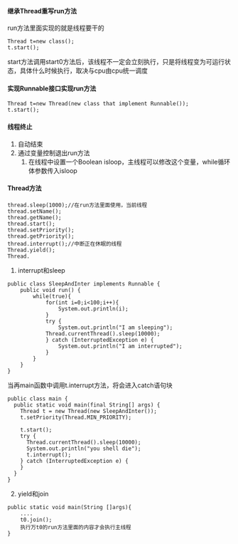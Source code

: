 #### 继承Thread重写run方法
run方法里面实现的就是线程要干的
```
Thread t=new class();
t.start();
```
start方法调用start0方法后，该线程不一定会立刻执行，只是将线程变为可运行状态，具体什么时候执行，取决与cpu由cpu统一调度

#### 实现Runnable接口实现run方法
```
Thread t=new Thread(new class that implement Runnable());
t.start();
```

#### 线程终止
1. 自动结束
2. 通过变量控制退出run方法
	1. 在线程中设置一个Boolean isloop，主线程可以修改这个变量，while循环体参数传入isloop
#### Thread方法
```
thread.sleep(1000);//在run方法里面使用，当前线程
thread.setName();
thread.getName();
thread.start();
thread.setPriority();
thread.getPriority();
thread.interrupt();//中断正在休眠的线程
Thread.yield();
Thread.
```
1. interrupt和sleep
```
public class SleepAndInter implements Runnable {
    public void run() {
        while(true){
            for(int i=0;i<100;i++){
                System.out.println(i);
            }
            try {
                System.out.println("I am sleeping");
            Thread.currentThread().sleep(10000);
            } catch (InterruptedException e) {
                System.out.println("I am interrupted");
            }
        }
    }
}
```
当再main函数中调用t.interrupt方法，将会进入catch语句块
```
public class main {
  public static void main(final String[] args) {
    Thread t = new Thread(new SleepAndInter());
    t.setPriority(Thread.MIN_PRIORITY);
    
    t.start();
    try {
      Thread.currentThread().sleep(10000);
      System.out.println("you shell die");
      t.interrupt();
    } catch (InterruptedException e) {
    }
  }
}
```
2. yield和join
```
public static void main(String []args){
	....
	t0.join();
	执行万t0的run方法里面的内容才会执行主线程
}
```

